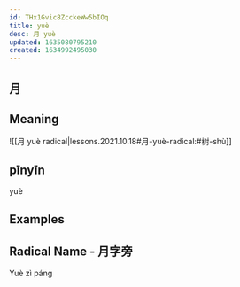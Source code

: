 ```yaml
---
id: THx1Gvic8ZcckeWw5bIOq
title: yuè
desc: 月 yuè
updated: 1635080795210
created: 1634992495030
---
```


## 月

## Meaning

![[月 yuè radical|lessons.2021.10.18#月-yuè-radical:#树-shù]]

## pīnyīn

yuè

## Examples


## Radical Name - 月字旁

Yuè zì páng
